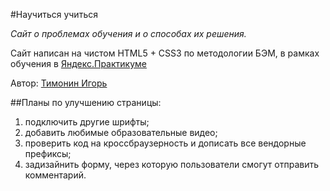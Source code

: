 #Научиться учиться

*Сайт о проблемах обучения и о способах их решения.*

Сайт написан на чистом HTML5 + CSS3 по методологии БЭМ, в рамках обучения в [Яндекс.Практикуме](https://practicum.yandex.ru/ "Яндекс.Практикум!")

Автор: [Тимонин Игорь](https://github.com/IgorTimonin)


##Планы по улучшению страницы:

1. подключить другие шрифты;
2. добавить любимые образовательные видео;
3. проверить код на кроссбраузерность и дописать все вендорные префиксы;
4. задизайнить форму, через которую пользователи смогут отправить комментарий.
